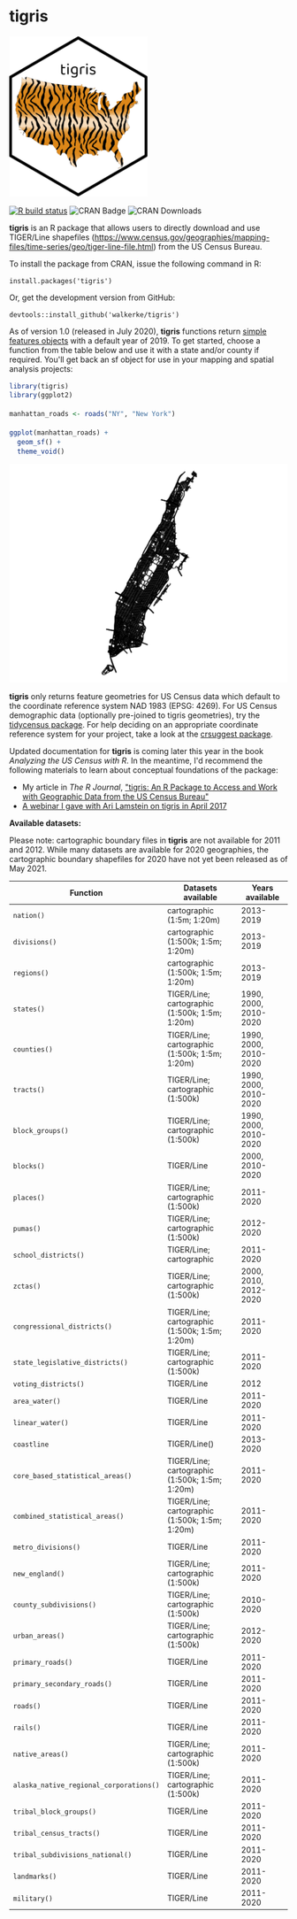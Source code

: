 # tigris

<img src=tools/readme/tigris_sticker.png width="250">

[![R build status](https://github.com/walkerke/tigris/workflows/R-CMD-check/badge.svg)](https://github.com/walkerke/tigris/actions) ![CRAN Badge](http://www.r-pkg.org/badges/version/tigris)  ![CRAN Downloads](http://cranlogs.r-pkg.org/badges/tigris)

__tigris__ is an R package that allows users to directly download and use TIGER/Line shapefiles (<https://www.census.gov/geographies/mapping-files/time-series/geo/tiger-line-file.html>) from the US Census Bureau.  

To install the package from CRAN, issue the following command in R: 

```
install.packages('tigris')
```

Or, get the development version from GitHub: 

```
devtools::install_github('walkerke/tigris')
```

As of version 1.0 (released in July 2020), __tigris__ functions return [simple features objects](https://r-spatial.github.io/sf/) with a default year of 2019. To get started, choose a function from the table below and use it with a state and/or county if required. You'll get back an sf object for use in your mapping and spatial analysis projects: 

```r
library(tigris)
library(ggplot2)

manhattan_roads <- roads("NY", "New York")

ggplot(manhattan_roads) + 
  geom_sf() + 
  theme_void()
```

<img src=tools/readme/ny_roads.png>

__tigris__ only returns feature geometries for US Census data which default to the coordinate reference system NAD 1983 (EPSG: 4269). For US Census demographic data (optionally pre-joined to tigris geometries), try the [tidycensus package](https://walker-data.com/tidycensus/).  For help deciding on an appropriate coordinate reference system for your project, take a look at the [crsuggest package](https://github.com/walkerke/crsuggest).  

Updated documentation for __tigris__ is coming later this year in the book _Analyzing the US Census with R_. In the meantime, I'd recommend the following materials to learn about conceptual foundations of the package:

* My article in _The R Journal_, ["tigris: An R Package to Access and Work with Geographic Data from the US Census Bureau"](https://journal.r-project.org/archive/2016/RJ-2016-043/index.html)
* [A webinar I gave with Ari Lamstein on tigris in April 2017](https://www.youtube.com/watch?v=lZuVxVONK9g&__s=hpmyiy9wyzwapfzug5q9)

__Available datasets:__

Please note: cartographic boundary files in __tigris__ are not available for 2011 and 2012.  While many datasets are available for 2020 geographies, the cartographic boundary shapefiles for 2020 have not yet been released as of May 2021.  

| Function | Datasets available | Years available |
|------------------------------------------|------------------------------------------------|------------------------------|
| `nation()` | cartographic (1:5m; 1:20m) | 2013-2019 |
| `divisions()` | cartographic (1:500k; 1:5m; 1:20m) | 2013-2019 |
| `regions()` | cartographic (1:500k; 1:5m; 1:20m) | 2013-2019 |
| `states()` | TIGER/Line; cartographic (1:500k; 1:5m; 1:20m) | 1990, 2000, 2010-2020 |
| `counties()` | TIGER/Line; cartographic (1:500k; 1:5m; 1:20m) | 1990, 2000, 2010-2020 |
| `tracts()` | TIGER/Line; cartographic (1:500k) | 1990, 2000, 2010-2020 |
| `block_groups()` | TIGER/Line; cartographic (1:500k) | 1990, 2000, 2010-2020 |
| `blocks()` | TIGER/Line | 2000, 2010-2020 |
| `places()` | TIGER/Line; cartographic (1:500k) | 2011-2020 |
| `pumas()` | TIGER/Line; cartographic (1:500k) | 2012-2020 |
| `school_districts()` | TIGER/Line; cartographic | 2011-2020 |
| `zctas()` | TIGER/Line; cartographic (1:500k) | 2000, 2010, 2012-2020 |
| `congressional_districts()` | TIGER/Line; cartographic (1:500k; 1:5m; 1:20m) | 2011-2020 |
| `state_legislative_districts()` | TIGER/Line; cartographic (1:500k) | 2011-2020 |
| `voting_districts()` | TIGER/Line | 2012 |
| `area_water()` | TIGER/Line | 2011-2020 |
| `linear_water()` | TIGER/Line | 2011-2020 |
| `coastline` | TIGER/Line() | 2013-2020 |
| `core_based_statistical_areas()` | TIGER/Line; cartographic (1:500k; 1:5m; 1:20m) | 2011-2020 |
| `combined_statistical_areas()` | TIGER/Line; cartographic (1:500k; 1:5m; 1:20m) | 2011-2020 |
| `metro_divisions()` | TIGER/Line | 2011-2020 |
| `new_england()` | TIGER/Line; cartographic (1:500k) | 2011-2020 |
| `county_subdivisions()` | TIGER/Line; cartographic (1:500k) | 2010-2020 |
| `urban_areas()` | TIGER/Line; cartographic (1:500k) | 2012-2020 |
| `primary_roads()` | TIGER/Line | 2011-2020 |
| `primary_secondary_roads()` | TIGER/Line | 2011-2020 |
| `roads()` | TIGER/Line | 2011-2020 |
| `rails()` | TIGER/Line | 2011-2020 |
| `native_areas()` | TIGER/Line; cartographic (1:500k) | 2011-2020 |
| `alaska_native_regional_corporations()` | TIGER/Line; cartographic (1:500k) | 2011-2020 |
| `tribal_block_groups()` | TIGER/Line | 2011-2020 |
| `tribal_census_tracts()` | TIGER/Line | 2011-2020 |
| `tribal_subdivisions_national()` | TIGER/Line | 2011-2020 |
| `landmarks()` | TIGER/Line | 2011-2020 |
| `military()` | TIGER/Line | 2011-2020 |




 
